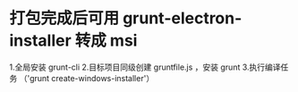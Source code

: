 # 打包完成后可用 grunt-electron-installer 转成 msi 
1.全局安装 grunt-cli
2.目标项目同级创建 gruntfile.js ，安装 grunt
3.执行编译任务 （'grunt create-windows-installer'）